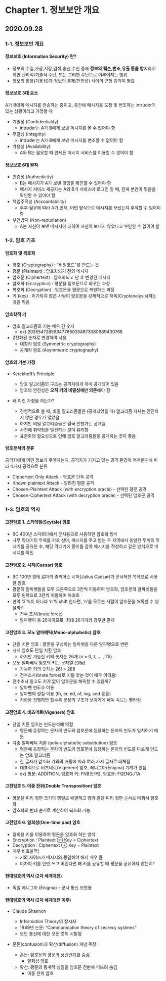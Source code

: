 # Chapter 1. 정보보안 개요

## 2020.09.28

### 1-1. 정보보안 개요

#### 정보보호 (Information Security) 란?
- 정보의 수집,가공,저장,검색,송신,수신 중에 **정보의 훼손,변조,유출 등을 방지**하기 위한 관리적/기술적 수단, 또는 그러한 수단으로 이루어지는 행위
- 정보의 활용(가용성)과 정보의 통제(안전성) 사이의 균형 감각이 필요

#### 정보보호 3대 요소
A가 B에게 메시지를 전송하는 중이고, 중간에 메시지를 도청 및 변조하는 intruder가 있는 상황이라고 가정할 때

- 기밀성 (Confidentiality)
  - intruder는 A가 B에게 보낸 메시지를 볼 수 없어야 함
- 무결성 (Integrity)
  - intruder는 A가 B에게 보낸 메시지를 변조할 수 없어야 함
- 가용성 (Availability)
  - A와 B는 필요할 때 언제든 메시지 서비스를 이용할 수 있어야 함

#### 정보보호 6대 원칙
- 인증성 (Authenticity)
  - B는 메시지가 A가 보낸 것임을 확인할 수 있어야 함
  - 메시지 서비스 제공자는 A와 B가 서비스에 로그인 할 때, 진짜 본인이 맞음을 확인할 수 있어야 함
- 책임주적성 (Accountability)
  - 추후 필요에 따라 A가 언제, 어떤 방식으로 메시지를 보냈는지 추적할 수 있어야 함
- 부인방지 (Non-repudiation)
  - A는 자신이 보낸 메시지에 대하여 자신이 보내지 않았다고 부인할 수 없어야 함


### 1-2. 암호 기초

#### 암호화 및 복호화
- 암호 (Cryptography) : "비밀코드"를 만드는 것
- 평문 (Plaintext) : 암호화되기 전의 메시지
- 암호문 (Ciphertext) : 암호화되고 난 후 변경된 메시지
- 암호화 (Encryption) : 평문을 암호문으로 바꾸는 과정
- 복호화 (Decryption) : 암호문을 평문으로 복원하는 과정
- 키 (key) : 허가되지 않은 사람이 암호문을 강제적으로 해독(Cryptanalysis)하는 것을 막음

#### 암호학적 키
- 암호 알고리즘의 키는 매우 긴 숫자
  - ex) 203554728568477650354673080689430768
- 2진화된 숫자로 변경하여 사용
  - 대칭키 암호 (Symmetric cryptography)
  - 공개키 암호 (Asymmetric cryptography)

#### 암호의 기본 가정
- Kerckhoff’s Principle
  - 암호 알고리즘의 구조는 공격자에게 이미 공개되어 있음
  - 암호의 안전성은 **오직 키의 비밀성에만 의존**해야 함
  
- 왜 이런 가정을 하는가?
  - 경험적으로 볼 때, 비밀 알고리즘들은 (공개되었을 때) 알고리즘 자체는 안전하지 않은 경우가 많았음
  - 하지만 비밀 알고리즘들은 결국 언젠가는 공개됨
  - 사전에 취약점을 발견하는 것이 유리함
  - 표준화의 필요성으로 인해 암호 알고리즘들을 공개하는 것이 좋음

#### 암호분석의 분류
공격자에게 어떤 정보가 주어지는지, 공격자가 가지고 있는 공격 환경이 어떠한지에 따라 4가지 공격으로 분류
-  Ciphertext Only Attack - 암호문 단독 공격
-  Known plaintext Attack - 알려진 평문 공격
- Chosen-Plaintext Attack (with encryption oracle) - 선택된 평문 공격
- Chosen-Ciphertext Attack (with decryption oracle) - 선택된 암호문 공격


### 1-3. 암호의 역사

#### 고전암호 1. 스키테일(Scytale) 암호
- BC 400년 스파르타에서 군사용으로 사용하던 암호화 방식
- 나무 막대기의 두께를 키로 삼아, 메시지를 주고 받는 두 지역에서 동일한 두께의 막대기를 공유한 후, 해당 막대기에 종이를 감아 메시지를 작성하고 같은 방식으로 메시지를 확인

#### 고전암호 2. 시저(Caesar) 암호
- BC 100년 경에 로마의 줄리어스 시저(Julius Caesar)가 군사적인 목적으로 사용한 암호
- 평문의 알파벳들을 모두 오른쪽으로 3칸씩 이동하여 암호화, 암호문의 알파벳들을 모두 왼쪽으로 3칸씩 이동하여 복호화
- 만약 ‘3’씩이 아니라 ‘n’씩 shift 한다면, ‘n’을 모르는 사람이 암호문을 해독할 수 있을까? 
  - 전수 조사(brute force)
  - 알파벳이 총 26개이므로, 최대 26가지의 경우만 존재

#### 고전암호 3. 모노 알파베틱(Mono-alphabetic) 암호
- 단일 치환 암호 : 평문을 구성하는 알파벳을 다른 알파벳으로 변환
- 시저 암호도 단일 치환 암호
  - 하지만 가능한 키의 숫자는 26개 (n = 0, 1, … , 25)
- 모노 알파베틱 암호의 키는 문자열 (랜덤)
  - 가능한 키의 숫자는 26! > 288
  - 전수조사(brute force)로 키를 찾는 것이 매우 어려움!
- 전수조사 말고도 키가 없이 암호문을 해독할 수 있을까?
  - 알파벳 빈도수 이용
  - 알파벳의 성질 이용 (th, er, ed, of, ing, and 등등)
  - 치환을 진행하면 할수록 문장의 구조가 보이기에 해독 속도는 빨라짐

#### 고전암호 4. 비즈네르(Vigenere) 암호
- 단일 치환 암호는 빈도분석에 약함
  - 평문에 등장하는 문자의 빈도와 암호문에 등장하는 문자의 빈도가 일치하기 때문
- 다중 알파베틱 치환 (poly-alphabetic substitution) 암호
  - 평문에 등장하는 문자의 빈도와 암호문에 등장하는 문자의 빈도를 다르게 만드는 암호 알고리즘
  - 한 글자가 암호화 키와의 매핑에 따라 여러 가지 글자로 대체됨
  - 대표적으로 비즈네르(Vigenere) 암호, 에니그마(Enigma) 기계가 있음
  - ex) 평문: ADDITION, 암호화 키: FNB(반복), 암호문: FQENGJTA

#### 고전암호 5. 이중 전위(Double Transposition) 암호
- 평문을 미리 정한 크기의 행렬로 배열하고 행과 열을 미리 정한 순서로 바꿔서 암호화
- 암호화의 반대 순서로 계산하여 복호화 가능

#### 고전암호 6. 일회성(One-time pad) 암호
- 일회용 키를 이용하여 평문을 암호화 하는 방식
- Encryption : Plaintext ⊕ Key = Ciphertext
- Decryption : Ciphertext ⊕ Key = Plaintext
- 매우 비효율적! 
  - 키의 사이즈가 메시지와 동일해야 해서 매우 큼
  - 어차피 키를 한번 쓰고 버린다면 왜 키를 공유할 때 평문을 공유하지 않는지?

#### 현대암호의 역사 (2차 세계대전)
- 독일 에니그마 (Enigma) - 군사 통신 보안용

#### 현대암호의 역사 (2차 세계대전 이후)
- Claude Shannon
  - Information Theory의 창시자
  - 1949년 논문: “Communication theory of
secrecy systems”
  - 보안 통신에 대한 모든 것의 시발점

- 혼돈(confusion)과 확산(diffusion) 개념 주장
  - 혼돈: 암호문과 평문의 상관관계를 숨김
    - 일회성 암호
  - 확산: 평문의 통계적 성질을 암호문 전반에 퍼뜨려 숨김
    - 이중 전위 암호
